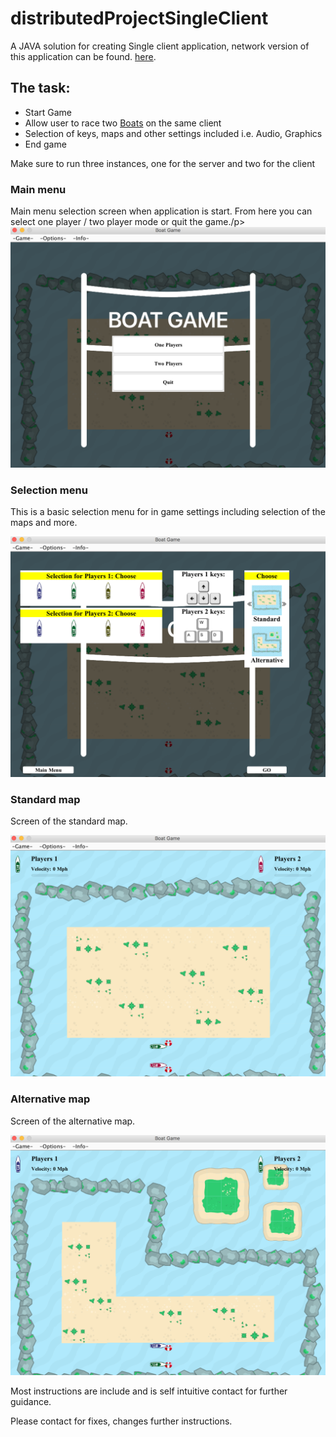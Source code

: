 # distributedProjectSingleClient
<p>A JAVA solution for creating Single client application, network version of this application can be found. <a href="https://github.com/fabianfranklinhuffstead/distributedProjectNetwork">here</a>.</p>

<h2>The task: </h2>
<ul>
  <li>Start Game</li>
  <li>Allow user to race two <a href="https://github.com/fabianfranklinhuffstead/distributedProjectSingleClient/tree/master/src/mainImages/boatanimationimages">Boats</a> on the same client</li>
  <li>Selection of keys, maps and other settings included i.e. Audio, Graphics</li>
  <li>End game</li>
</ul>
<p>Make sure to run three instances, one for the server and two for the client</p>

<h3>Main menu</h3>
<p>Main menu selection screen when application is start. From here you can select one player / two player mode or quit the game./p>
<img src="/src/mainImages/screenshots/main-menu.png">

<h3>Selection menu</h3>
<p>This is a basic selection menu for in game settings including selection  of the maps and more.</p>
<img src="/src/mainImages/screenshots/selection-menu.png">

<h3>Standard map</h3>
<p>Screen of the standard map.</p>
<img src="/src/mainImages/screenshots/standard-map.png">

<h3>Alternative map</h3>
<p>Screen of the alternative map.</p>
<img src="/src/mainImages/screenshots/alternative-map.png">

<p>Most instructions are include and is self intuitive contact for further guidance.</p>
<p>Please contact for fixes, changes further instructions.</p>
